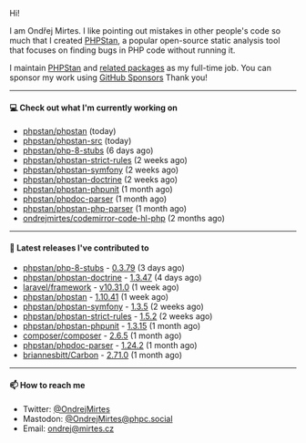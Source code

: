 Hi!

I am Ondřej Mirtes. I like pointing out mistakes in other people's code so much that I created [PHPStan](https://phpstan.org/), a popular open-source static analysis tool that focuses on finding bugs in PHP code without running it.

I maintain [PHPStan](https://github.com/phpstan/phpstan) and [related packages](https://github.com/phpstan/) as my full-time job. You can sponsor my work using [GitHub Sponsors](https://github.com/sponsors/ondrejmirtes) Thank you!

---

#### 💻 Check out what I'm currently working on

- [phpstan/phpstan](https://github.com/phpstan/phpstan) (today)
- [phpstan/phpstan-src](https://github.com/phpstan/phpstan-src) (today)
- [phpstan/php-8-stubs](https://github.com/phpstan/php-8-stubs) (6 days ago)
- [phpstan/phpstan-strict-rules](https://github.com/phpstan/phpstan-strict-rules) (2 weeks ago)
- [phpstan/phpstan-symfony](https://github.com/phpstan/phpstan-symfony) (2 weeks ago)
- [phpstan/phpstan-doctrine](https://github.com/phpstan/phpstan-doctrine) (2 weeks ago)
- [phpstan/phpstan-phpunit](https://github.com/phpstan/phpstan-phpunit) (1 month ago)
- [phpstan/phpdoc-parser](https://github.com/phpstan/phpdoc-parser) (1 month ago)
- [phpstan/phpstan-php-parser](https://github.com/phpstan/phpstan-php-parser) (1 month ago)
- [ondrejmirtes/codemirror-code-hl-php](https://github.com/ondrejmirtes/codemirror-code-hl-php) (2 months ago)

---

#### 🔭 Latest releases I've contributed to

- [phpstan/php-8-stubs](https://github.com/phpstan/php-8-stubs) - [0.3.79](https://github.com/phpstan/php-8-stubs/releases/tag/0.3.79) (3 days ago)
- [phpstan/phpstan-doctrine](https://github.com/phpstan/phpstan-doctrine) - [1.3.47](https://github.com/phpstan/phpstan-doctrine/releases/tag/1.3.47) (4 days ago)
- [laravel/framework](https://github.com/laravel/framework) - [v10.31.0](https://github.com/laravel/framework/releases/tag/v10.31.0) (1 week ago)
- [phpstan/phpstan](https://github.com/phpstan/phpstan) - [1.10.41](https://github.com/phpstan/phpstan/releases/tag/1.10.41) (1 week ago)
- [phpstan/phpstan-symfony](https://github.com/phpstan/phpstan-symfony) - [1.3.5](https://github.com/phpstan/phpstan-symfony/releases/tag/1.3.5) (2 weeks ago)
- [phpstan/phpstan-strict-rules](https://github.com/phpstan/phpstan-strict-rules) - [1.5.2](https://github.com/phpstan/phpstan-strict-rules/releases/tag/1.5.2) (2 weeks ago)
- [phpstan/phpstan-phpunit](https://github.com/phpstan/phpstan-phpunit) - [1.3.15](https://github.com/phpstan/phpstan-phpunit/releases/tag/1.3.15) (1 month ago)
- [composer/composer](https://github.com/composer/composer) - [2.6.5](https://github.com/composer/composer/releases/tag/2.6.5) (1 month ago)
- [phpstan/phpdoc-parser](https://github.com/phpstan/phpdoc-parser) - [1.24.2](https://github.com/phpstan/phpdoc-parser/releases/tag/1.24.2) (1 month ago)
- [briannesbitt/Carbon](https://github.com/briannesbitt/Carbon) - [2.71.0](https://github.com/briannesbitt/Carbon/releases/tag/2.71.0) (1 month ago)

---

#### 📫 How to reach me

- Twitter: [@OndrejMirtes](https://twitter.com/ondrejmirtes)
- Mastodon: [@OndrejMirtes@phpc.social](https://phpc.social/@OndrejMirtes)
- Email: [ondrej@mirtes.cz](mailto:ondrej@mirtes.cz)
